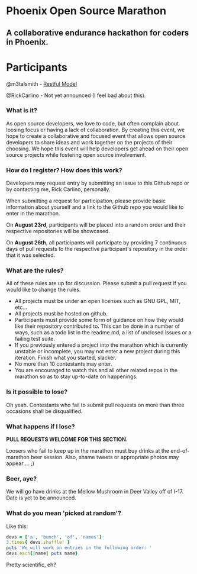 Phoenix Open Source Marathon
============================
A collaborative endurance hackathon for coders in Phoenix.
---

Participants
===

@m3talsmith - [Restful Model](https://github.com/thedeepwoodsbrigade/restful-model)

@RickCarlino - Not yet announced (I feel bad about this).


### What is it?
As open source developers, we love to code, but often complain about loosing focus or having a lack of collaboration. By creating this event, we hope to create a collaborative and focused event that allows open source developers to share ideas and work together on the projects of their choosing. We hope this event will help developers get ahead on their open source projects while fostering open source involvement.

### How do I register? How does this work?

Developers may request entry by submitting an issue to this Github repo or by contacting me, Rick Carlino, personally.

When submitting a request for participation, please provide basic information about yourself and a link to the Github repo you would like to enter in the marathon.

On **August 23rd**, participants will be placed into a random order and their respective repositories will be showcased.

On **August 26th**, all participants will participate by providing 7 continuous days of pull requests to the respective participant's repository in the order that it was selected.

### What are the rules?
All of these rules are up for discussion. Please submit a pull request if you would like to change the rules.
 * All projects must be under an open licenses such as GNU GPL, MIT, etc...
 * All projects must be hosted on github.
 * Participants must provide some form of guidance on how they would like their repository contributed to. This can be done in a number of ways, such as a todo list in the readme.md, a list of unclosed issues or a failing test suite.
 * If you previously entered a project into the marathon which is currently unstable or incomplete, you may not enter a new project during this iteration. Finish what you started, slacker.
 * No more than 10 contestants may enter.
 * You are encouraged to watch this and all other related repos in the marathon so as to stay up-to-date on happenings.

### Is it possible to lose?
Oh yeah. Contestants who fail to submit pull requests on more than three occasions shall be disqualified.
 
### What happens if I lose?
 **PULL REQUESTS WELCOME FOR THIS SECTION.**

Loosers who fail to keep up in the marathon must buy drinks at the end-of-marathon beer session. Also, shame tweets or appropriate photos may appear ... ;)

### Beer, aye?
We will go have drinks at the Mellow Mushroom in Deer Valley off of I-17. Date is yet to be announced.

### What do you mean 'picked at random'?
Like this:
```ruby
devs = ['a', 'bunch', 'of', 'names']
3.times{ devs.shuffle! }
puts 'We will work on entries in the following order: '
devs.each{|name| puts name}
```
Pretty scientific, eh?
